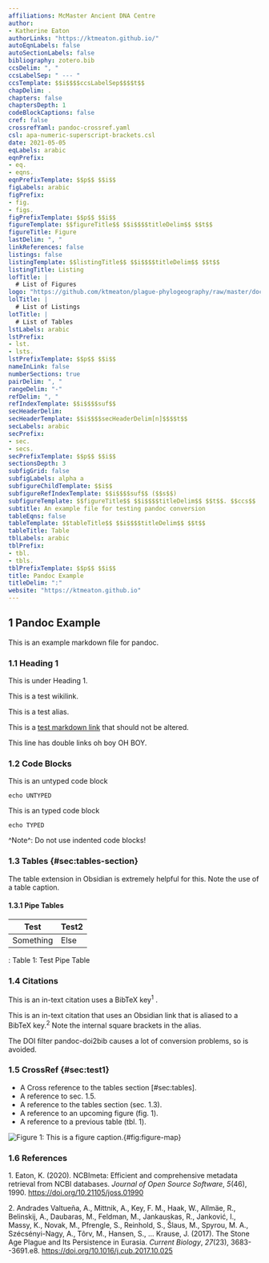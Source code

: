 ```yaml
---
affiliations: McMaster Ancient DNA Centre
author:
- Katherine Eaton
authorLinks: "https://ktmeaton.github.io/"
autoEqnLabels: false
autoSectionLabels: false
bibliography: zotero.bib
ccsDelim: ", "
ccsLabelSep: " --- "
ccsTemplate: $$i$$$$ccsLabelSep$$$$t$$
chapDelim: .
chapters: false
chaptersDepth: 1
codeBlockCaptions: false
cref: false
crossrefYaml: pandoc-crossref.yaml
csl: apa-numeric-superscript-brackets.csl
date: 2021-05-05
eqLabels: arabic
eqnPrefix:
- eq.
- eqns.
eqnPrefixTemplate: $$p$$ $$i$$
figLabels: arabic
figPrefix:
- fig.
- figs.
figPrefixTemplate: $$p$$ $$i$$
figureTemplate: $$figureTitle$$ $$i$$$$titleDelim$$ $$t$$
figureTitle: Figure
lastDelim: ", "
linkReferences: false
listings: false
listingTemplate: $$listingTitle$$ $$i$$$$titleDelim$$ $$t$$
listingTitle: Listing
lofTitle: |
  # List of Figures
logo: "https://github.com/ktmeaton/plague-phylogeography/raw/master/docs/images/thumbnail_DHSI2020.png"
lolTitle: |
  # List of Listings
lotTitle: |
  # List of Tables
lstLabels: arabic
lstPrefix:
- lst.
- lsts.
lstPrefixTemplate: $$p$$ $$i$$
nameInLink: false
numberSections: true
pairDelim: ", "
rangeDelim: "-"
refDelim: ", "
refIndexTemplate: $$i$$$$suf$$
secHeaderDelim: 
secHeaderTemplate: $$i$$$$secHeaderDelim[n]$$$$t$$
secLabels: arabic
secPrefix:
- sec.
- secs.
secPrefixTemplate: $$p$$ $$i$$
sectionsDepth: 3
subfigGrid: false
subfigLabels: alpha a
subfigureChildTemplate: $$i$$
subfigureRefIndexTemplate: $$i$$$$suf$$ ($$s$$)
subfigureTemplate: $$figureTitle$$ $$i$$$$titleDelim$$ $$t$$. $$ccs$$
subtitle: An example file for testing pandoc conversion
tableEqns: false
tableTemplate: $$tableTitle$$ $$i$$$$titleDelim$$ $$t$$
tableTitle: Table
tblLabels: arabic
tblPrefix:
- tbl.
- tbls.
tblPrefixTemplate: $$p$$ $$i$$
title: Pandoc Example
titleDelim: ":"
website: "https://ktmeaton.github.io"
---
```


## 1 Pandoc Example

This is an example markdown file for pandoc.

### 1.1 Heading 1

This is under Heading 1.

This is a test wikilink.

This is a test alias.

This is a [test markdown link](path) that should not be altered.

This line has double links oh boy OH BOY.

### 1.2 Code Blocks

This is an untyped code block

    echo UNTYPED

This is an typed code block

``` {.bash}
echo TYPED
```

^Note^: Do not use indented code blocks!

### 1.3 Tables {#sec:tables-section}

The table extension in Obsidian is extremely helpful for this. Note the
use of a table caption.

#### 1.3.1 Pipe Tables

| Test      | Test2 |
|-----------|-------|
| Something | Else  |

: Table 1: Test Pipe Table

### 1.4 Citations

This is an in-text citation uses a BibTeX key<sup>1</sup> .

This is an in-text citation that uses an Obsidian link that is aliased
to a BibTeX key.<sup>2</sup> Note the internal square brackets in the alias.

The DOI filter pandoc-doi2bib causes a lot of conversion problems, so is
avoided.

### 1.5 CrossRef {#sec:test1}

-   A Cross reference to the tables section \[\#sec:tables\].
-   A reference to sec. 1.5.
-   A reference to the tables section (sec. 1.3).
-   A reference to an upcoming figure (fig. 1).
-   A reference to a previous table (tbl. 1).

![Figure 1: This is a figure
caption.](https://raw.githubusercontent.com/ktmeaton/plague-phylogeography/master/docs/images/thumbnail_DHSI2020.png){#fig:figure-map}

### 1.6 References 

1\. Eaton, K. (2020). NCBImeta: Efficient and comprehensive metadata
retrieval from NCBI databases. *Journal of Open Source Software*,
*5*(46), 1990. <https://doi.org/10.21105/joss.01990>

2\. Andrades Valtueña, A., Mittnik, A., Key, F. M., Haak, W., Allmäe,
R., Belinskij, A., Daubaras, M., Feldman, M., Jankauskas, R., Janković,
I., Massy, K., Novak, M., Pfrengle, S., Reinhold, S., Šlaus, M., Spyrou,
M. A., Szécsényi-Nagy, A., Tõrv, M., Hansen, S., ... Krause, J. (2017).
The Stone Age Plague and Its Persistence in Eurasia. *Current Biology*,
*27*(23), 3683--3691.e8. <https://doi.org/10.1016/j.cub.2017.10.025>
